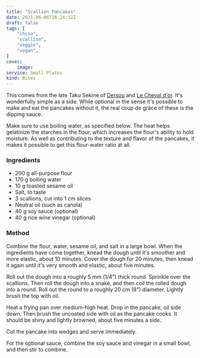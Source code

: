 ```yaml
---
title: "Scallion Pancakes"
date: 2021-06-06T16:24:32Z
draft: false
tags: [
    "china",
    "scallion",
    "veggie",
    "vegan",
]
cover:
    image: 
service: Small Plates
kind: Bites
---
```


This comes from the late Taku Sekine of [Dersou](https://www.dersouparis.com) and [Le Cheval d'or](https://chevaldorparis.com). It's wonderfully simple as a side. While optional in the sense it's possible to make and eat the pancakes without it, the real coup de grâce of these is the dipping sauce.

Make sure to use boiling water, as specified below. The heat helps gelatinize the starches in the flour, which increases the flour's ability to hold moisture. As well as contributing to the texture and flavor of the pancakes, it makes it possible to get this flour-water ratio at all.

### Ingredients

* 200 g all-purpose flour
* 170 g boiling water
* 10 g toasted sesame oil
* Salt, to taste
* 3 scallions, cut into 1 cm slices
* Neutral oil (such as canola)
* 40 g soy sauce (optional)
* 40 g rice wine vinegar (optional)

### Method

Combine the flour, water, sesame oil, and salt in a large bowl. When the ingredients have come together, knead the dough until it's smoother and more elastic, about 10 minutes. Cover the dough for 20 minutes, then knead it again until it's very smooth and elastic, about five minutes.

Roll out the dough into a roughly 5 mm (1/4") thick round. Sprinkle over the scallions. Then roll the dough into a snake, and then coil the rolled dough into a round. Roll out the round to a roughly 20 cm (8") diameter. Lightly brush the top with oil.

Heat a frying pan over medium-high heat. Drop in the pancake, oil side down. Then brush the uncoated side with oil as the pancake cooks. It should be shiny and lightly browned, about five minutes a side.

Cut the pancake into wedges and serve immediately.

For the optional sauce, combine the soy sauce and vinegar in a small bowl, and then stir to combine.
